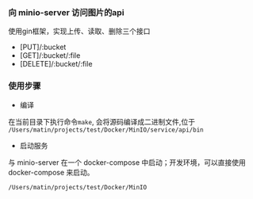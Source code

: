 
### 向 minio-server 访问图片的api

使用gin框架，实现上传、读取、删除三个接口

- [PUT]/:bucket
- [GET]/:bucket/:file
- [DELETE]/:bucket/:file


### 使用步骤

- 编译

在当前目录下执行命令```make```, 会将源码编译成二进制文件,位于 ```/Users/matin/projects/test/Docker/MinIO/service/api/bin```

- 启动服务
  
与 minio-server 在一个 docker-compose 中启动；开发环境，可以直接使用 docker-compose 来启动。

```/Users/matin/projects/test/Docker/MinIO```

